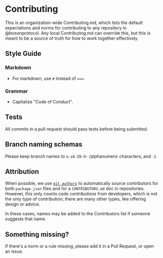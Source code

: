 # Contributing

This is an organization-wide Contributing.md, which lists the default expectations and norms for contributing to any repository in @bosonprotocol. Any local Contributing.md can override this, but this is meant to be a source of truth for how to work together effectively.

## Style Guide

### Markdown

- For markdown, use `#` instead of `===`.

### Grammar

- Capitalize "Code of Conduct".

## Tests

All commits in a pull request should pass tests before being submitted.

## Branch naming schemas

Please keep branch names to `a-zA-Z0-9-` (alphanumeric characters, and `-`).

## Attribution

When possible, we use [`git authors`](https://github.com/tj/git-extras/blob/master/Commands.md#git-authors) to automatically source contributors for both `package.json` files and for a `CONTRIBUTORS.md` doc in repositories. However, this only counts _code contributions_ from developers, which is not the only type of contribution; there are many other types, like offering design or advice.

In these cases, names may be added to the Contributors list if someone suggests that name.

## Something missing?

If there's a norm or a rule missing, please add it in a Pull Request, or open an issue.
